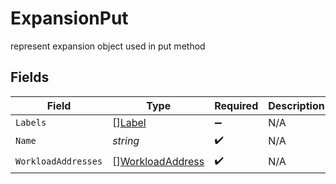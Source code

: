 # ExpansionPut

represent expansion object used in put method


## Fields

| Field                                                       | Type                                                        | Required                                                    | Description                                                 |
| ----------------------------------------------------------- | ----------------------------------------------------------- | ----------------------------------------------------------- | ----------------------------------------------------------- |
| `Labels`                                                    | [][Label](../../models/shared/label.md)                     | :heavy_minus_sign:                                          | N/A                                                         |
| `Name`                                                      | *string*                                                    | :heavy_check_mark:                                          | N/A                                                         |
| `WorkloadAddresses`                                         | [][WorkloadAddress](../../models/shared/workloadaddress.md) | :heavy_check_mark:                                          | N/A                                                         |
